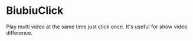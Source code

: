 # BiubiuClick
Play multi video at the same time just click once. It's useful for show video difference.
